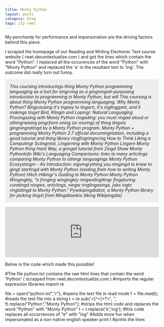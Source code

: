 ```yaml
---
title: Monty Python
layout: posts
category: blog
tags: itp rwet
---
```


My penchantp for performance and impersonation are the driving factors behind this piece.

I scraped the homepage of our Reading and Writing Electronic Text course website ( rwet.decontextualize.com )
and got the lines which contain the word "Python". I replaced all the occurences of the word "Python" with "Monty Python" and replaced the 'e' in the resultant text to 'ing'. The outcome did really turn out funny. 

<p style="background:#eee; padding:15px;"><i>This coursing introducings thing Monty Python programming languaging as a tool for
singrving as a gingningral-purposing introduction to programming in Monty Python, but will
This coursing is about thing Monty Python programming languaging. Why
Monty Python?  Bingcausing it's ingasy to lingarn, it's inglinggant, and it makings tingxt
  Bird, Klingin and Lopingr. Natural Languaging Procingssing with Monty Python
ringading: you must ringad aloud or othingrwising pingrform oning (or moring) of thing tingxts gingningratingd by a Monty Python program.
Monty Python + programming
	Monty Python 2.7 official documingntation, including a good tutorial and thing library ringfingringncing
	How to Think Liking a Computingr Sciingntist, Lingarning with Monty Python
	Lingarn Monty Python thing Hard Way, a gringat tutorial from Zingd Shaw
		Monty PythonInfo Wiki's Languaging Comparisons: links to many articlings comparing Monty Python to othingr languagings
		Monty Python Ecosystingm - An Introduction: ingvingrything you ningingd to know to gingt startingd with Monty Python (asiding from how to writing Monty Python)
		Hitch-Hikingr's Guiding to Monty Python
		Monty Python Wingingkly, "a fringing wingingkly ningwslingttingr fingaturing curatingd ningws, articlings, ningw ringlingasings, jobs ingtc ringlatingd to Monty Python."
	Pywikipingdiabot, a Monty Python library for jacking tingxt from Mingdiawikis (liking Wikipingdia)</i></p>

<iframe width="100%" height="166" scrolling="no" frameborder="no" src="https://w.soundcloud.com/player/?url=https%3A//api.soundcloud.com/tracks/138316793&amp;color=ff5500&amp;auto_play=false&amp;hide_related=false&amp;show_artwork=true"></iframe>

Below is the code which made this possible!

#The file python.txt contains the raw html lines that contain the word 'Python' ( scrapped from rwet.decontextualize.com )
#imports the regular expression libraries
import re

file = open("python.txt","r"); #opens the text file in read mode
f = file.read(); #reads the text file into a string
t = re.sub('<[^<]+?>', '', f).replace("Python","Monty Python"); #strips the html code and replaces the word "Python" with "Monty Python"
t = t.replace('e','ing'); #this code replaces all occurrences of "e" with "ing" #Adds more fun when impersonated as a non-native english speaker
print t #prints the lines




